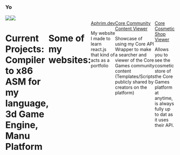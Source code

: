 ### Yo
<div style="display: flex">
  <img align="center" src="https://github-readme-stats.vercel.app/api?username=aphrim&count_private=true&theme=synthwave&show_icons=true" />
  <img align="center" src="https://github-readme-stats.vercel.app/api/top-langs/?username=aphrim&theme=synthwave&show_icons=true&langs_count=10&hide=html" />
</div>
<div style="display: flex">
  <h1>Current Projects: Compiler to x86 ASM for my language, 3d Game Engine, Manu Platform</h1>
  <h1>Some of my websites:</h1>
  <div> <a href="https://aphrim.dev">Aphrim.dev</a> <p> My website I made to learn react.js that kind of acts as a portfolio </p> </div>
  <div> <a href="https://projects.aphrim.dev/ccviewer">Core Community Content Viewer</a> <p> Showcase of using my Core API Wrapper to make a searcher and viewer of the Core Games community content (Templates/Scripts publicly shared by creators on the platform)</p> </div>
  <div> <a href="https://projects.aphrim.dev/coreshop">Core Cosmetic Shop Viewer</a> <p>Allows you to see the cosmetic store of the Core Games platform at anytime, is always fully up to dat as it uses their API. </p></div>
</div>
